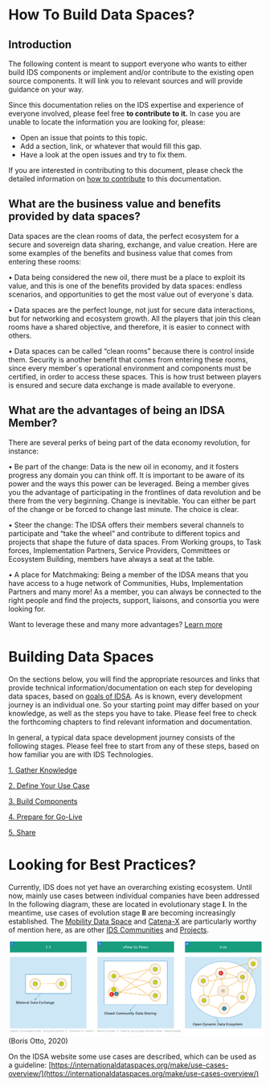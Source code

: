 # How To Build Data Spaces?
## Introduction
The following content is meant to support everyone who wants to either build IDS components or implement and/or contribute to the existing open source components.
It will link you to relevant sources and will provide guidance on your way. 

Since this documentation relies on the IDS expertise and experience of everyone involved, please feel free **to contribute to it.** 
In case you are unable to locate the information you are looking for, please:
+ Open an issue that points to this topic. 
+ Add a section, link, or whatever that would fill this gap.
+ Have a look at the open issues and try to fix them.

If you are interested in contributing to this document, please check the detailed information on [how to contribute](/how-to-build-data-spaces/CONTRIBUTING.md) to this documentation.

## What are the business value and benefits provided by data spaces?
Data spaces are the clean rooms of data, the perfect ecosystem for a secure and sovereign data sharing, exchange, and value creation. Here are some examples of the benefits and business value that comes from entering these rooms:

•	Data being considered the new oil, there must be a place to exploit its value, and this is one of the benefits provided by data spaces: endless scenarios, and opportunities to get the most value out of everyone´s data.  

•	Data spaces are the perfect lounge, not just for secure data interactions, but for networking and ecosystem growth. All the players that join this clean rooms have a shared objective, and therefore, it is easier to connect with others. 

•	Data spaces can be called “clean rooms” because there is control inside them. Security is another benefit that comes from entering these rooms, since every member´s operational environment and components must be certified, in order to access these spaces. This is how trust between players is ensured and secure data exchange is made available to everyone. 

## What are the advantages of being an IDSA Member?
There are several perks of being part of the data economy revolution, for instance:

•	Be part of the change: Data is the new oil in economy, and it fosters progress any domain you can think off. It is important to be aware of its power and the ways this power can be leveraged. Being a member gives you the advantage of participating in the frontlines of data revolution and be there from the very beginning. Change is inevitable. You can either be part of the change or be forced to change last minute. The choice is clear.

•	Steer the change: The IDSA offers their members several channels to participate and “take the wheel” and contribute to different topics and projects that shape the future of data spaces. From Working groups, to Task forces, Implementation Partners, Service Providers, Committees or Ecosystem Building, members have always a seat at the table. 

•	A place for Matchmaking: Being a member of the IDSA means that you have access to a huge network of Communities, Hubs, Implementation Partners and many more! As a member, you can always be connected to the right people and find the projects, support, liaisons, and consortia you were looking for. 

Want to leverage these and many more advantages?  [Learn more](https://internationaldataspaces.org/we/members/)


# Building Data Spaces
On the sections below, you will find the appropriate resources and links that provide technical information/documentation on each step for developing data spaces, based on [goals of IDSA](../GOALS.md). As is known, every development journey is an individual one. So your starting point may differ based on your knowledge, as well as the steps you have to take. Please feel free to check the forthcoming chapters to find relevant information and documentation.

In general, a typical data space development journey consists of the following stages. Please feel free to start from any of these steps, based on how familiar you are with IDS Technologies. 

[1. Gather Knowledge](/how-to-build-data-spaces/1-Gather-Knowledge.md)

[2. Define Your Use Case](/how-to-build-data-spaces/2-Define-Your-Use-Case.md)

[3. Build Components](/how-to-build-data-spaces/3-Build-Components.md)

[4. Prepare for Go-Live](/how-to-build-data-spaces/4-Prepare-for-Go-Live.md)

[5. Share](/how-to-build-data-spaces/5-Share.md)


# Looking for Best Practices?
Currently, IDS does not yet have an overarching existing ecosystem. Until now, mainly use cases between individual companies have been addressed
In the following diagram, these are located in evolutionary stage **I**.
In the meantime, use cases of evolution stage **II** are becoming increasingly established. The [Mobility Data Space](https://www.mobility-data-space.de/) and [Catena-X](https://www.handelsblatt.com/27129464.html) are particularly worthy of mention here, as are other [IDS Communities](https://internationaldataspaces.org/make/communities/) and [Projects](https://internationaldataspaces.org/make/projects/).

![IDS ecosystems evolution](./images/IDS_business_ecosystems_evolution.png)
(Boris Otto, 2020)

On the IDSA website some use cases are described, which can be used as a guideline:
[https://internationaldataspaces.org/make/use-cases-overview/](https://internationaldataspaces.org/make/use-cases-overview/)
